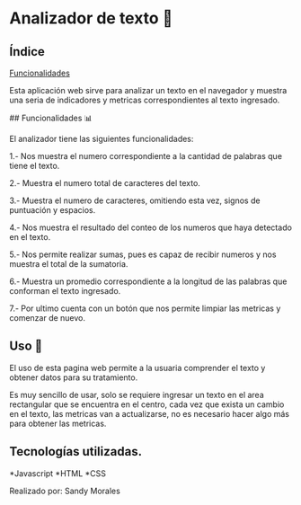 # Analizador de texto 📝
## Índice

[Funcionalidades](#funcionalidades)

Esta aplicación web sirve para analizar un texto en el navegador y muestra una seria de indicadores y metricas correspondientes al texto ingresado.
<div id='funcionalidades'/>
## Funcionalidades 📊

El analizador tiene las siguientes funcionalidades:

1.- Nos muestra el numero correspondiente a la cantidad de palabras que tiene el texto.

2.- Muestra el numero total de caracteres del texto.

3.- Muestra el numero de caracteres, omitiendo esta vez, signos de puntuación y espacios.

4.- Nos muestra el resultado del conteo de los numeros que haya detectado en el texto.

5.- Nos permite realizar sumas, pues es capaz de recibir numeros y nos muestra el total de la sumatoria.

6.- Muestra un promedio correspondiente a la longitud de las palabras que conforman el texto ingresado.

7.- Por ultimo cuenta con un botón que nos permite limpiar las metricas y comenzar de nuevo.

## Uso 📜

El uso de esta pagina web permite a la usuaria comprender el texto y obtener datos para su tratamiento.

Es muy sencillo de usar, solo se requiere ingresar un texto en el area rectangular que se encuentra en el centro, cada vez que exista un cambio en el texto, las metricas van a actualizarse, no es necesario hacer algo más para obtener las metricas.

## Tecnologías utilizadas.

*Javascript
*HTML 
*CSS 

Realizado por: Sandy Morales 
